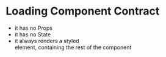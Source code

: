 # Loading Component Contract

* it has no Props
* it has no State
* it always renders a styled <div> element, containing the rest of the component

